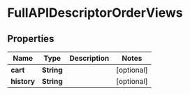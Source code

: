 

# FullAPIDescriptorOrderViews


## Properties

| Name | Type | Description | Notes |
|------------ | ------------- | ------------- | -------------|
|**cart** | **String** |  |  [optional] |
|**history** | **String** |  |  [optional] |



